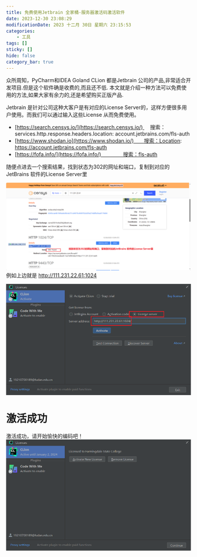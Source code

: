 ```yaml
---
title: 免费使用Jetbrain 全家桶-服务器激活码激活软件
date: 2023-12-30 23:08:29
modificationDate: 2023 十二月 30日 星期六 23:15:53
categories: 
	- 工具
tags: []
sticky: []
hide: false
category_bar: true
---
```


众所周知，PyCharm和IDEA Goland CLion 都是Jetbrain 公司的产品,非常适合开发项目.但是这个软件确是收费的,而且还不低. 本文就是介绍一种方法可以免费使用的方法,如果大家有余力的,还是希望购买正版产品.

Jetbrain 是针对公司这种大客户是有对应的License Server的，这样方便很多用户使用。而我们可以通过输入这些License 从而免费使用。
- [https://search.censys.io/](https://search.censys.io/)     搜索：services.http.response.headers.location: account.jetbrains.com/fls-auth
- [https://www.shodan.io](https://www.shodan.io/)  搜索：Location: https://account.jetbrains.com/fls-auth
- [https://fofa.info/](https://fofa.info/)     搜索：fls-auth

随便点进去一个搜索结果，找到状态为302的网址和端口，复制到对应的JetBrains 软件的License Server里

![](../../imgs/Pasted%20image%2020231230231034.png)
例如上边就是 http://111.231.22.61:1024

![](../../imgs/Pasted%20image%2020231230231326.png)

# 激活成功
激活成功，请开始愉快的编码吧！
![](../../imgs/Pasted%20image%2020231230231349.png)